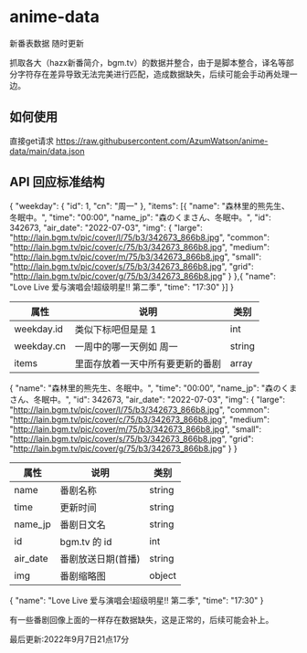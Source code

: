 # anime-data

新番表数据 随时更新

抓取各大（hazx新番简介，bgm.tv）的数据并整合，由于是脚本整合，译名等部分字符存在差异导致无法完美进行匹配，造成数据缺失，后续可能会手动再处理一边。

## 如何使用

直接get请求 https://raw.githubusercontent.com/AzumWatson/anime-data/main/data.json

## API 回应标准结构

{
    "weekday": {
        "id": 1,
        "cn": "周一"
    },
    "items": [{
        "name": "森林里的熊先生、冬眠中。",
        "time": "00:00",
        "name_jp": "森のくまさん、冬眠中。",
        "id": 342673,
        "air_date": "2022-07-03",
        "img": {
                "large": "http://lain.bgm.tv/pic/cover/l/75/b3/342673_866b8.jpg",
                "common": "http://lain.bgm.tv/pic/cover/c/75/b3/342673_866b8.jpg",
                "medium": "http://lain.bgm.tv/pic/cover/m/75/b3/342673_866b8.jpg",
                "small": "http://lain.bgm.tv/pic/cover/s/75/b3/342673_866b8.jpg",
                "grid": "http://lain.bgm.tv/pic/cover/g/75/b3/342673_866b8.jpg"
         }
    },{
        "name": "Love Live 爱与演唱会!超级明星!! 第二季",
        "time": "17:30"
    }]
}

| 属性   | 说明               | 类别   | 
| ---- | ------------------ | ------ | 
| weekday.id    | 类似下标吧但是是 1 | int  |
| weekday.cn    | 一周中的哪一天例如 周一 | string  |
| items    | 里面存放着一天中所有要更新的番剧 | array  |

{
    "name": "森林里的熊先生、冬眠中。",
    "time": "00:00",
    "name_jp": "森のくまさん、冬眠中。",
    "id": 342673,
    "air_date": "2022-07-03",
    "img": {
            "large": "http://lain.bgm.tv/pic/cover/l/75/b3/342673_866b8.jpg",
            "common": "http://lain.bgm.tv/pic/cover/c/75/b3/342673_866b8.jpg",
            "medium": "http://lain.bgm.tv/pic/cover/m/75/b3/342673_866b8.jpg",
            "small": "http://lain.bgm.tv/pic/cover/s/75/b3/342673_866b8.jpg",
            "grid": "http://lain.bgm.tv/pic/cover/g/75/b3/342673_866b8.jpg"
     }
}

| 属性   | 说明               | 类别   | 
| ---- | ------------------ | ------ | 
| name    | 番剧名称 | string  |
| time    | 更新时间 | string  |
| name_jp    | 番剧日文名 | string  |
| id    | bgm.tv 的 id | int  |
| air_date    | 番剧放送日期(首播) | string  |
| img    | 番剧缩略图 | object  |

{
    "name": "Love Live 爱与演唱会!超级明星!! 第二季",
    "time": "17:30"
}

有一些番剧回像上面的一样存在数据缺失，这是正常的，后续可能会补上。

最后更新:2022年9月7日21点17分
